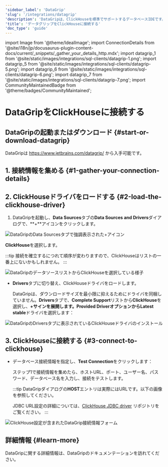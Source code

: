 ```yaml
---
'sidebar_label': 'DataGrip'
'slug': '/integrations/datagrip'
'description': 'DataGripは、ClickHouseを標準でサポートするデータベースIDEです。'
'title': 'データグリップをClickHouseに接続する'
'doc_type': 'guide'
---
```


import Image from '@theme/IdealImage';
import ConnectionDetails from '@site/i18n/jp/docusaurus-plugin-content-docs/current/_snippets/_gather_your_details_http.mdx';
import datagrip_1 from '@site/static/images/integrations/sql-clients/datagrip-1.png';
import datagrip_5 from '@site/static/images/integrations/sql-clients/datagrip-5.png';
import datagrip_6 from '@site/static/images/integrations/sql-clients/datagrip-6.png';
import datagrip_7 from '@site/static/images/integrations/sql-clients/datagrip-7.png';
import CommunityMaintainedBadge from '@theme/badges/CommunityMaintained';


# DataGripをClickHouseに接続する

<CommunityMaintainedBadge/>

## DataGripの起動またはダウンロード {#start-or-download-datagrip}

DataGripは https://www.jetbrains.com/datagrip/ から入手可能です。

## 1. 接続情報を集める {#1-gather-your-connection-details}
<ConnectionDetails />

## 2. ClickHouseドライバをロードする {#2-load-the-clickhouse-driver}

1. DataGripを起動し、**Data Sources**タブの**Data Sources and Drivers**ダイアログで、**+**アイコンをクリックします。

<Image img={datagrip_5} size="lg" border alt="DataGripのData Sourcesタブで強調表示された+アイコン" />

  **ClickHouse**を選択します。

  :::tip
  接続を確立するにつれて順序が変わりますので、ClickHouseはリストの一番上にないかもしれません。
  :::

<Image img={datagrip_6} size="sm" border alt="DataGripのデータソースリストからClickHouseを選択している様子" />

- **Drivers**タブに切り替え、ClickHouseドライバをロードします。

  DataGripは、ダウンロードサイズを最小限に抑えるためにドライバを同梱していません。**Drivers**タブで、**Complete Support**リストから**ClickHouse**を選択し、**+**サインを展開します。**Provided Driver**オプションから**Latest stable**ドライバを選択します：

<Image img={datagrip_1} size="lg" border alt="DataGripのDriversタブに表示されているClickHouseドライバのインストール" />

## 3. ClickHouseに接続する {#3-connect-to-clickhouse}

- データベース接続情報を指定し、**Test Connection**をクリックします：

  ステップ1で接続情報を集めたら、ホストURL、ポート、ユーザー名、パスワード、データベース名を入力し、接続をテストします。

  :::tip
  DataGripダイアログの**HOST**エントリは実際にはURLです。以下の画像を参照してください。

  JDBC URL設定の詳細については、[ClickHouse JDBC driver](https://github.com/ClickHouse/clickhouse-java) リポジトリをご覧ください。
  :::

<Image img={datagrip_7} size="md" border alt="ClickHouse設定が含まれたDataGrip接続情報フォーム" />

## 詳細情報 {#learn-more}

DataGripに関する詳細情報は、DataGripのドキュメンテーションを訪れてください。
